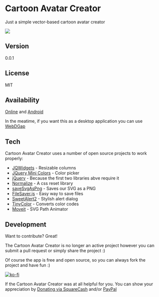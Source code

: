 Cartoon Avatar Creator
===================

Just a simple vector-based cartoon avatar creator

![](https://raw.githubusercontent.com/michaelsboost/Cartoon-Avatar-Creator/gh-pages/screenshot.png)

Version
-------------

0.0.1

License
-------------

MIT

Availability
-------------

[Online](http://michaelsboost.github.io/Cartoon-Avatar-Creator) and [Android](https://play.google.com/store/apps/details?id=com.webdgap.cartoonavatarcreator)

In the meatime, if you want this as a desktop application you can use
[WebDGap](http://michaelsboost.github.io/WebDGap)  

Tech
-------------

Cartoon Avatar Creator uses a number of open source projects to work properly:

* [JQWidgets](http://www.jqwidgets.com/jquery-widgets-demo/demos/jqxsplitter/index.htm#demos/jqxsplitter/nested-splitters.htm) - Resizable columns
* [JQuery Mini Colors](https://labs.abeautifulsite.net/jquery-minicolors/) - Color picker
* [jQuery](http://jquery.com/) - Because the first two libraries abve require it
* [Normalize](https://github.com/necolas/normalize.css) - A css reset library
* [saveSvgAsPng](https://github.com/exupero/saveSvgAsPng) - Saves our SVG as a PNG
* [FileSaver.js](https://github.com/eligrey/FileSaver.js/) - Easy way to save files
* [SweetAlert2](https://sweetalert2.github.io/) - Stylish alert dialog
* [TinyColor](https://github.com/bgrins/TinyColor) - Converts color codes
* [Moveit](https://github.com/Raminsiach/Moveit) - SVG Path Animator

Development
-------------

Want to contribute? Great!  

The Cartoon Avatar Creator is no longer an active project however you can submit a pull request or simply share the project :)

Of course the app is free and open source, so you can always fork the project and have fun :)

[![ko-fi](https://az743702.vo.msecnd.net/cdn/kofi2.png?v=0)](https://ko-fi.com/michaelsboost)

If the Cartoon Avatar Creator was at all helpful for you. You can show your appreciation by [Donating via SquareCash](https://cash.me/$michaelsboost) and/or [PayPal](https://www.paypal.me/mikethedj4)
